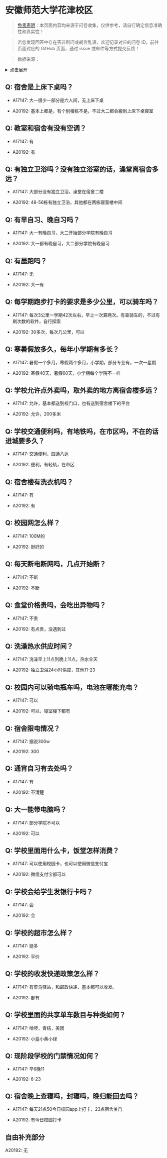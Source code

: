 # 安徽师范大学花津校区

> [免责声明](https://colleges.chat/#_3)：本页面内容均来源于问卷收集，仅供参考，请自行确定信息准确性和真实性！

> 若您发现回答中存在答非所问或胡言乱语，欢迎记录对应的问卷 ID，前往页面对应的 GitHub 页面，通过 issue 或邮件等方式提交反馈！

> 数据来源：

<details><summary>点击展开</summary>
<ul>
<li>A17147: 匿名 (2023 年 05 月)</li>
<li>A20192: 匿名 (2023 年 06 月)</li>
</ul>
</details>

## Q: 宿舍是上床下桌吗？

- A17147: 大一很少一部分是六人间，无上床下桌

- A20192: 基本上都是，有个别楼栋不是，不过大二都会搬到上床下桌寝室

## Q: 教室和宿舍有没有空调？

- A17147: 有

- A20192: 有

## Q: 有独立卫浴吗？没有独立浴室的话，澡堂离宿舍多远？

- A17147: 大部分没有独立卫浴，澡堂在宿舍二楼

- A20192: 48-56栋有独立卫浴，其他都在两栋寝室楼中间

## Q: 有早自习、晚自习吗？

- A17147: 大一有晚自习，大二开始部分学院有晚自习

- A20192: 大一都有晚自习，大二部分学院有晚自习

## Q: 有晨跑吗？

- A17147: 无

- A20192: 大一有

## Q: 每学期跑步打卡的要求是多少公里，可以骑车吗？

- A17147: 每次3公里一学期42次左右，早上一次算两次。有查骑车的，不过有刷次数的软件，自行探索

- A20192: 30多次，每次几公里，可以

## Q: 寒暑假放多久，每年小学期有多长？

- A17147: 暑假一个多月，寒假两个多月，小学期，部分专业有，一次一星期

- A20192: 寒假40天，暑假60天，小学期每个学院不一样

## Q: 学校允许点外卖吗，取外卖的地方离宿舍楼多远？

- A17147: 允许，基本都送到校门口，也有送到宿舍楼下的平台

- A20192: 允许，200多米

## Q: 学校交通便利吗，有地铁吗，在市区吗，不在的话进城要多久？

- A17147: 交通便利，四通八达

- A20192: 便利，有轻轨，在市区

## Q: 宿舍楼有洗衣机吗？

- A17147: 有

- A20192: 有

## Q: 校园网怎么样？

- A17147: 100M的

- A20192: 挺好的

## Q: 每天断电断网吗，几点开始断？

- A17147: 不断

- A20192: 不断

## Q: 食堂价格贵吗，会吃出异物吗？

- A17147: 不贵

- A20192: 有点贵，没遇到过

## Q: 洗澡热水供应时间？

- A17147: 洗澡早上11点到晚上11点，热水全天

- A20192: 独立卫浴24小时供应，其他11-23

## Q: 校园内可以骑电瓶车吗，电池在哪能充电？

- A17147: 可以

- A20192: 可以，寝室楼下都有

## Q: 宿舍限电情况？

- A17147: 据说300w

- A20192: 300

## Q: 通宵自习有去处吗？

- A17147: 有

- A20192: 不清楚

## Q: 大一能带电脑吗？

- A17147: 部分学院不可以

- A20192: 可以

## Q: 学校里面用什么卡，饭堂怎样消费？

- A17147: 可以使用校园卡，也可以使用微信支付宝

- A20192: 微信支付宝都可以

## Q: 学校会给学生发银行卡吗？

- A17147: 会

- A20192: 会

## Q: 学校的超市怎么样？

- A17147: 挺多

- A20192: 平价

## Q: 学校的收发快递政策怎么样？

- A17147: 有菜鸟驿站，和邮政快递，基本都可以收发。

- A20192: 都有

## Q: 学校里面的共享单车数目与种类如何？

- A17147: 哈啰，青桔，美团

- A20192: 小蓝小黄小绿

## Q: 现阶段学校的门禁情况如何？

- A17147: 早6晚11

- A20192: 6-23

## Q: 宿舍晚上查寝吗，封寝吗，晚归能回去吗？

- A17147: 每天21点50今日校园app上打卡，23点宿舍关门

- A20192: 有今日校园打卡

## 自由补充部分

A20192: 无